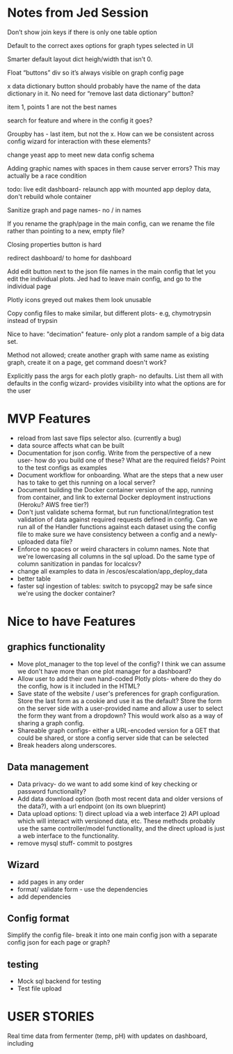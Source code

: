 # Notes from Jed Session


Don’t show join keys if there is only one table option

Default to the correct axes options for graph types selected in UI

Smarter default layout dict heigh/width that isn’t 0. 

Float “buttons” div so it’s always visible on graph config page

x data dictionary button should probably have the name of the data dictionary in it. No need for “remove last data dictionary” button?

item 1, points 1 are not the best names

search for feature and where in the config it goes?

Groupby has - last item, but not the x. How can we be consistent across config wizard for interaction with these elements?

change yeast app to meet new data config schema

Adding graphic names with spaces in them cause server errors? This may actually be a race condition

todo: live edit dashboard- relaunch app with mounted app deploy data, don't rebuild whole container

Sanitize graph and page names- no / in names

If you rename the graph/page in the main config, can we rename the file rather than pointing to a new, empty file?

Closing properties button is hard

redirect dashboard/ to home for dashboard

Add edit button next to the json file names in the main config that let you edit the individual plots. Jed had to leave main config, and go to the individual page

Plotly icons greyed out makes them look unusable

Copy config files to make similar, but different plots- e.g, chymotrypsin instead of trypsin

Nice to have: "decimation" feature- only plot a random sample of a big data set.

Method not allowed; create another graph with same name as existing graph, create it on a page, get command doesn't work? 

Explicitly pass the args for each plotly graph- no defaults. List them all with defaults in the config wizard- provides visibility into what the options are for the user


# MVP Features

- reload from last save flips selector also. (currently a bug)
- data source affects what can be built
- Documentation for json config. Write from the perspective of a new user- how do you build one of these? What are the required fields? Point to the test configs as examples
- Document workflow for onboarding. What are the steps that a new user has to take to get this running on a local server?
- Document building the Docker container version of the app, running from container, and link to external Docker deployment instructions (Heroku? AWS free tier?)
- Don't just validate schema format, but run functional/integration test validation of data against required requests defined in config. Can we run all of the Handler functions against each dataset using the config file to make sure we have consistency between a config and a newly-uploaded data file?
- Enforce no spaces or weird characters in column names. Note that we're lowercasing all columns in the sql upload. Do the same type of column sanitization in pandas for localcsv?
- change all examples to data in /escos/escalation/app_deploy_data
- better table
- faster sql ingestion of tables: switch to psycopg2 may be safe since we're using the docker container?

# Nice to have Features

## graphics functionality
- Move plot_manager to the top level of the config? I think we can assume we don't have more than one plot manager for a dashboard?
- Allow user to add their own hand-coded Plotly plots- where do they do the config, how is it included in the HTML?
- Save state of the website / user's preferences for graph configuration. Store the last form as a cookie and use it as the default? Store the form on the server side with a user-provided name and allow a user to select the form they want from a dropdown? This would work also as a way of sharing a graph config.
- Shareable graph configs- either a URL-encoded version for a GET that could be shared, or store a config server side that can be selected
- Break headers along underscores.

## Data management

- Data privacy- do we want to add some kind of key checking or password functionality?
- Add data download option (both most recent data and older versions of the data?), with a url endpoint (on its own blueprint)
- Data upload options: 1) direct upload via a web interface 2) API upload which will interact with versioned data, etc. These methods probably use the same controller/model functionality, and the direct upload is just a web interface to the functionality.
- remove mysql stuff- commit to postgres

## Wizard

- add pages in any order
- format/ validate form - use the dependencies
- add dependencies

## Config format

Simplify the config file- break it into one main config json with a separate config json for each page or graph?

## testing

- Mock sql backend for testing
- Test file upload

# USER STORIES

Real time data from fermenter (temp, pH) with updates on dashboard, including



